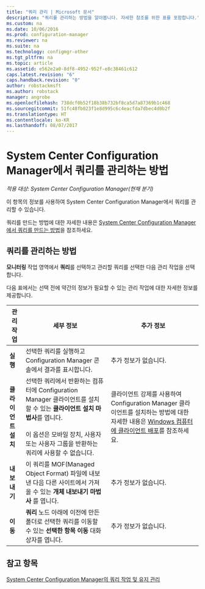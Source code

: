 ```yaml
---
title: "쿼리 관리 | Microsoft 문서"
description: "쿼리를 관리하는 방법을 알아봅니다. 자세한 참조를 위한 표를 포함합니다."
ms.custom: na
ms.date: 10/06/2016
ms.prod: configuration-manager
ms.reviewer: na
ms.suite: na
ms.technology: configmgr-other
ms.tgt_pltfrm: na
ms.topic: article
ms.assetid: e562e2a0-8df8-4952-952f-e8c38461c612
caps.latest.revision: "6"
caps.handback.revision: "0"
author: robstackmsft
ms.author: robstack
manager: angrobe
ms.openlocfilehash: 738dcf0b52f18b38b732bf8ca5d7a87369b1c468
ms.sourcegitcommit: 51fc48fb023f1e8d995c6c4eacfda7dbec4d0b2f
ms.translationtype: HT
ms.contentlocale: ko-KR
ms.lasthandoff: 08/07/2017
---
```

# <a name="how-to-manage-queries-in-system-center-configuration-manager"></a>System Center Configuration Manager에서 쿼리를 관리하는 방법

*적용 대상: System Center Configuration Manager(현재 분기)*

이 항목의 정보를 사용하여 System Center Configuration Manager에서 쿼리를 관리할 수 있습니다.  

 쿼리를 만드는 방법에 대한 자세한 내용은 [System Center Configuration Manager에서 쿼리를 만드는 방법](../../../core/servers/manage/create-queries.md)을 참조하세요.  

## <a name="how-to-manage-queries"></a>쿼리를 관리하는 방법  
 **모니터링** 작업 영역에서 **쿼리**를 선택하고 관리할 쿼리를 선택한 다음 관리 작업을 선택합니다.  

 다음 표에서는 선택 전에 약간의 정보가 필요할 수 있는 관리 작업에 대한 자세한 정보를 제공합니다.  

|관리 작업|세부 정보|추가 정보|  
|---------------------|-------------|----------------------|  
|**실행**|선택한 쿼리를 실행하고 Configuration Manager 콘솔에서 결과를 표시합니다.|추가 정보가 없습니다.|  
|**클라이언트 설치**|선택한 쿼리에서 반환하는 컴퓨터에 Configuration Manager 클라이언트를 설치할 수 있는 **클라이언트 설치 마법사**를 엽니다.<br /><br /> 이 옵션은 모바일 장치, 사용자 또는 사용자 그룹을 반환하는 쿼리에 사용할 수 없습니다.|클라이언트 강제를 사용하여 Configuration Manager 클라이언트를 설치하는 방법에 대한 자세한 내용은 [Windows 컴퓨터에 클라이언트 배포](/sccm/core/clients/deploy/deploy-clients-to-windows-computers)를 참조하세요.|  
|**내보내기**|이 쿼리를 MOF(Managed Object Format) 파일에 내보낸 다음 다른 사이트에서 가져올 수 있는 **개체 내보내기 마법사** 를 엽니다.|추가 정보가 없습니다.|  
|**이동**|**쿼리** 노드 아래에 이전에 만든 폴더로 선택한 쿼리를 이동할 수 있는 **선택한 항목 이동** 대화 상자를 엽니다.|추가 정보가 없습니다.|  

## <a name="see-also"></a>참고 항목  
 [System Center Configuration Manager의 쿼리 작업 및 유지 관리](../../../core/servers/manage/operations-and-maintenance-for-queries.md)
